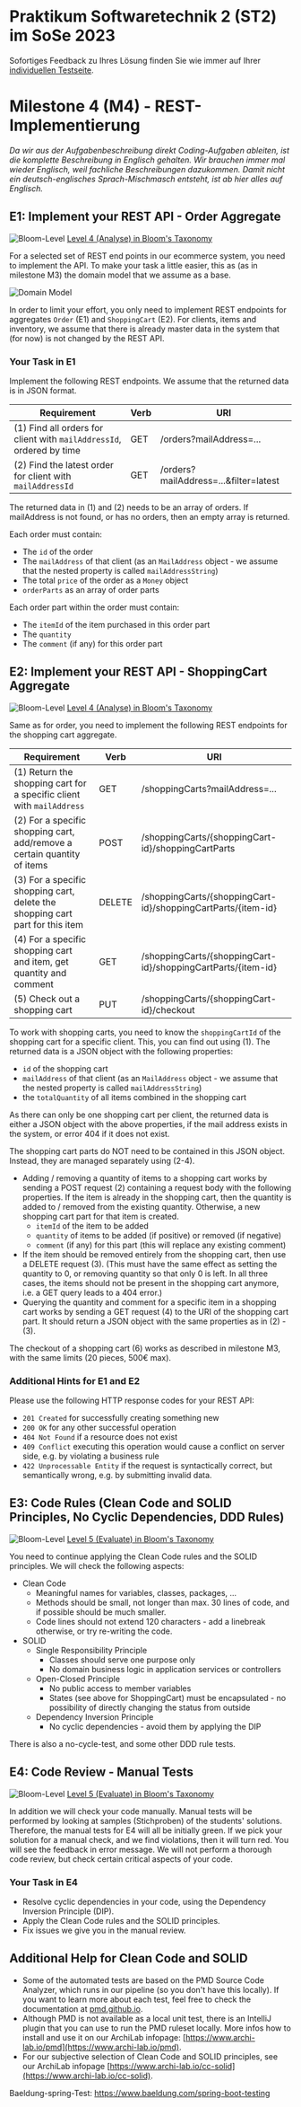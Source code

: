 # Praktikum Softwaretechnik 2 (ST2) im SoSe 2023

Sofortiges Feedback zu Ihres Lösung finden Sie wie immer auf Ihrer 
[individuellen Testseite](http://students.pages.archi-lab.io/st2/ss23/m4/test/ST2M4_tests_group_17e20b68-b235-4f9d-bbfe-14ae6fe6b251).


# Milestone 4 (M4) - REST-Implementierung

_Da wir aus der Aufgabenbeschreibung direkt Coding-Aufgaben ableiten, ist die komplette Beschreibung in Englisch
gehalten. Wir brauchen immer mal wieder Englisch, weil fachliche Beschreibungen dazukommen. Damit nicht
ein deutsch-englisches Sprach-Mischmasch entsteht, ist ab hier alles auf Englisch._


## E1: Implement your REST API - Order Aggregate

![Bloom-Level](./images/4-filled-32.png)
[Level 4 (Analyse) in Bloom's Taxonomy](https://www.archi-lab.io/infopages/material/blooms_taxonomy.html#level4)

For a selected set of REST end points in our ecommerce system, you need to implement the API. To make your task 
a little easier, this as (as in milestone M3) the domain model that we assume as a base.

![Domain Model](./model/DomainModel.jpg)

In order to limit your effort, you only need to implement REST endpoints for aggregates `Order` (E1) and `ShoppingCart` (E2).
For clients, items and inventory, we assume that there is already master data in the system that (for now) 
is not changed by the REST API.


### Your Task in E1

Implement the following REST endpoints. We assume that the returned data is in JSON format.

| Requirement                                                                    | Verb  | URI                                           | 
|--------------------------------------------------------------------------------|-------|-----------------------------------------------|
| (1) Find all orders for client with `mailAddressId`, ordered by time | GET   | /orders?mailAddress=...               |
| (2) Find the latest order for client with `mailAddressId`            | GET   | /orders?mailAddress=...&filter=latest |


The returned data in (1) and (2) needs to be an array of orders. If mailAddress is not found, or has no orders, 
then an empty array is returned.

Each order must contain:
- The `id` of the order 
- The `mailAddress` of that client (as an `MailAddress` object - we assume that the nested property
  is called `mailAddressString`)
- The total `price` of the order as a `Money` object
- `orderParts` as an array of order parts

Each order part within the order must contain:
- The `itemId` of the item purchased in this order part
- The `quantity` 
- The `comment` (if any) for this order part



## E2: Implement your REST API - ShoppingCart Aggregate

![Bloom-Level](./images/4-filled-32.png)
[Level 4 (Analyse) in Bloom's Taxonomy](https://www.archi-lab.io/infopages/material/blooms_taxonomy.html#level4)

Same as for order, you need to implement the following REST endpoints for the shopping cart aggregate.


| Requirement                                                                     | Verb   | URI                                                                    | 
|---------------------------------------------------------------------------------|--------|------------------------------------------------------------------------|
| (1) Return the shopping cart for a specific client with `mailAddress`      | GET    | /shoppingCarts?mailAddress=...                                  |   
| (2) For a specific shopping cart, add/remove a certain quantity of items         | POST   | /shoppingCarts/{shoppingCart-id}/shoppingCartParts                |
| (3) For a specific shopping cart, delete the shopping cart part for this item | DELETE | /shoppingCarts/{shoppingCart-id}/shoppingCartParts/{item-id} |
| (4) For a specific shopping cart and item, get quantity and comment              | GET    | /shoppingCarts/{shoppingCart-id}/shoppingCartParts/{item-id} |
| (5) Check out a shopping cart                                                        | PUT    | /shoppingCarts/{shoppingCart-id}/checkout                                  |    

To work with shopping carts, you need to know the `shoppingCartId` of the shopping cart for a specific client.
This, you can find out using (1). The returned data is a JSON object with the following properties:
- `id` of the shopping cart
- `mailAddress` of that client (as an `MailAddress` object - we assume that the nested property
  is called `mailAddressString`)
- the `totalQuantity` of all items combined in the shopping cart

As there can only be one shopping cart per client, the returned data is either a JSON object with the above properties,
if the mail address exists in the system, or error 404 if it does not exist. 

The shopping cart parts do NOT need to be contained in this JSON object. Instead, they are
managed separately using (2-4).
- Adding / removing a quantity of items to a shopping cart works by sending a POST request (2) containing
  a request body with the following properties. If the item is already in the shopping cart, then the 
  quantity is added to / removed from the existing quantity. Otherwise, a new shopping cart part for 
  that item is created.
  - `itemId` of the item to be added
  - `quantity` of items to be added (if positive) or removed (if negative)
  - `comment` (if any) for this part (this will replace any existing comment)
- If the item should be removed entirely from the shopping cart, then use a DELETE request (3). (This must
  have the same effect as setting the quantity to 0, or removing quantity so that only 0 is left.
  In all three cases, the items should not be present in the shopping cart anymore, i.e. a GET query
  leads to a 404 error.)
- Querying the quantity and comment for a specific item in a shopping cart works by sending a 
  GET request (4) to the URI of the shopping cart part. It should return a JSON object with the 
  same properties as in (2) - (3).

The checkout of a shopping cart (6) works as described in milestone M3, with the same limits (20 pieces, 500€ max).


### Additional Hints for E1 and E2

Please use the following HTTP response codes for your REST API:
- `201 Created` for successfully creating something new
- `200 OK` for any other successful operation
- `404 Not Found` if a resource does not exist
- `409 Conflict` executing this operation would cause a conflict on server side, e.g. by violating a business rule
- `422 Unprocessable Entity` if the request is syntactically correct, but semantically wrong, e.g. by 
   submitting invalid data.



## E3: Code Rules (Clean Code and SOLID Principles, No Cyclic Dependencies, DDD Rules)

![Bloom-Level](./images/5-filled-32.png)
[Level 5 (Evaluate) in Bloom's Taxonomy](https://www.archi-lab.io/infopages/material/blooms_taxonomy.html#level5)

You need to continue applying the Clean Code rules and the SOLID principles. We will check the following aspects:

* Clean Code
    * Meaningful names for variables, classes, packages, ...
    * Methods should be small, not longer than max. 30 lines of code, and if possible should be much smaller.
    * Code lines should not extend 120 characters - add a linebreak otherwise, or try re-writing the code.
* SOLID
    * Single Responsibility Principle
        * Classes should serve one purpose only
        * No domain business logic in application services or controllers
    * Open-Closed Principle
        * No public access to member variables
        * States (see above for ShoppingCart) must be encapsulated - no possibility of directly changing the status from outside
    * Dependency Inversion Principle
        * No cyclic dependencies - avoid them by applying the DIP

There is also a no-cycle-test, and some other DDD rule tests. 



## E4: Code Review - Manual Tests

![Bloom-Level](./images/5-filled-32.png)
[Level 5 (Evaluate) in Bloom's Taxonomy](https://www.archi-lab.io/infopages/material/blooms_taxonomy.html#level5)

In addition we will check your code manually. Manual tests will be performed by 
looking at samples (Stichproben) of the students' solutions. Therefore, the manual
tests for E4 will all be initially green. If we pick your solution for a manual check, and we find violations, then
it will turn red. You will see the feedback in error message. We will not perform a thorough code review, but
check certain critical aspects of your code.

### Your Task in E4

* Resolve cyclic dependencies in your code, using the Dependency Inversion Principle (DIP). 
* Apply the Clean Code rules and the SOLID principles. 
* Fix issues we give you in the manual review.


## Additional Help for Clean Code and SOLID

- Some of the automated tests are based on the PMD Source Code Analyzer, which runs in our pipeline (so you
  don't have this locally). If you want to learn more about each test, feel free to check the
  documentation at [pmd.github.io](https://pmd.github.io/latest/pmd_rules_java.html).
- Although PMD is not available as a local unit test, there is an IntelliJ plugin that you can use to 
  run the PMD ruleset locally. More infos how to install and use it on our ArchiLab infopage:
  [https://www.archi-lab.io/pmd](https://www.archi-lab.io/pmd).
- For our subjective selection of Clean Code and SOLID principles, see our ArchiLab infopage
  [https://www.archi-lab.io/cc-solid](https://www.archi-lab.io/cc-solid).

Baeldung-spring-Test: https://www.baeldung.com/spring-boot-testing




